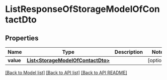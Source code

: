 
# ListResponseOfStorageModelOfContactDto
## Properties
Name | Type | Description | Notes
------------ | ------------- | ------------- | -------------
**value** | [**List&lt;StorageModelOfContactDto&gt;**](StorageModelOfContactDto.md) |  |  [optional]




[[Back to Model list]](README.md#documentation-for-models) [[Back to API list]](README.md#documentation-for-api-endpoints) [[Back to API README]](README.md)

